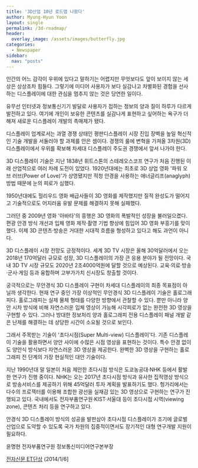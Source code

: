 ```yaml
---
title: '3D산업 10년 로드맵 나왔다'
author: Myung-Hyun Yoon
layout: single
permalink: /3d-roadmap/
header:
  overlay_image: /assets/images/butterfly.jpg
categories:
  - Newspaper
sidebar:
  nav: "posts"
---
```


인간의 어느 감각이 우위에 있다고 말하기는 어렵지만 무엇보다도 앞이 보이지 않는 세상은 상상조차 힘들다. 
그렇기에 미디어 사용자가 보다 실감나고 차별화된 경험을 선사하는 디스플레이에 대한 관심을 멈추지 않는 것은 당연한 일이다. <!--more-->

유무선 인터넷과 정보통신기기 발달로 사용자가 접하는 정보의 양과 질이 하루가 다르게 발전하고 있다. 
여기에 개인이 보유한 콘텐츠를 실감나게 표현하고 싶어하는 욕구가 더해져 새로운 디스플레이 개발의 촉매제가 됐다.

디스플레이 업계로서는 과열 경쟁 상태인 평판디스플레이 시장 진입 장벽을 높일 혁신적인 기술 개발을 서둘러야 할 과제를 안은 셈이다. 
경쟁의 룰에 변혁을 가져올 3차원(3D) 디스플레이에서 우위를 확보해 차세대 디스플레이 주도권 경쟁에서 앞서 나가야 한다.

3D 디스플레이 기술은 지난 1838년 휘트스톤의 스테레오스코프 연구가 처음 진행된 이래 산업적으로 여러 차례 도전이 있었다. 
1920년대에는 최초로 3D 상업 영화 '파워 오브 러브(Power of Love)'가 상영됐지만 적청 안경을 사용하는 애너글리프(anaglyph) 방법 때문에 눈의 피로가 심했다.

1950년대에도 헐리우드 영화 배급사들이 3D 영화를 제작했지만 질적 완성도가 떨어지고 기술적으로도 어지러움 유발 문제를 해결하지 못해 실패했다.

그러던 중 2009년 영화 '아바타'의 흥행은 3D 영화의 폭발적인 성장을 불러일으켰다. 
편광 안경 방식 개선과 입체 영화 제작·촬영 기법 향상에 힘입어 3D 영화 부흥기를 맞이했다. 
이제 3D 콘텐츠·방송은 거대한 시대적 흐름을 형성하고 있다고 해도 과언이 아니다.

3D 디스플레이 시장 전망도 긍정적이다. 
세계 3D TV 시장은 올해 30억달러에서 오는 2018년 170억달러 규모로 성장, 3D 디스플레이의 가장 큰 응용 분야가 될 전망이다. 
국내 3D TV 시장 규모도 2020년 2조4000억원에 달할 것으로 예상된다. 교육·의료·방송·군사·게임 등과 융합하며 고부가가치 신시장도 창출할 것이다.

궁극적으로는 무안경식 3D 디스플레이 구현이 차세대 디스플레이의 최종 목표점이 아닐까 생각한다. 
현재 연구 중인 가장 이상적인 무안경식 3D 디스플레이 기술은 홀로그래피다. 
홀로그래피는 실제 물체 형태를 다양한 방향에서 관찰할 수 있다. 
뿐만 아니라 양안 시차 방식에 비해 자연스러운 입체 영상이 가능해 시각피로가 없는 완전한 3D 영상을 구현할 수 있다. 
그러나 방대한 정보처리 양과 홀로그래피 전용 디스플레이 패널 개발 같은 난제를 해결하는 데 상당한 시간이 소요될 것으로 보인다.

그래서 주목받는 기술이 '초다시점(Super Multi-view) 디스플레이'다. 
기존 디스플레이 기술을 활용하면서 양안 사이에 수많은 시점 영상을 표현하는 것이다. 
특수 안경 없이도 양안식 방식보다 자연스러운 3D 영상을 제공한다. 
완벽한 3D 영상을 구현하는 홀로그래피 전 단계의 가장 현실적인 대안 기술이다.

지난 1990년대 말 일본이 처음 제안한 초다시점 방식은 도쿄농공대·NHK 등에서 활발한 연구가 진행 중이다. 
NHK는 오는 2017년 초다시점 방식과 유사한 집적영상 방식으로 방송서비스를 제공하기 위해 45억달러 투자 계획을 발표하기도 했다. 
헝가리에서는 다수의 프로젝터를 이용해 조합한 광선을 실재감 있는 3D 영상으로 구현하는 연구가 진행되고 있다. 
국내에서도 전자부품연구원·KIST·서울대 등이 초다시점 시역(viewing zone), 콘텐츠 처리 등을 연구하고 있다.

안경식 3D 디스플레이 방식의 성공을 발판삼아 초다시점 디스플레이가 조기에 글로벌 산업으로 도약할 수 있도록 
국가 차원의 집중적이면서도 장기적인 대형 연구개발 지원이 필요하다.

윤명현 전자부품연구원 정보통신미디어연구본부장

[전자신문 ET단상][1] (2014/1/6]

[1]: https://www.etnews.com/201401060425

